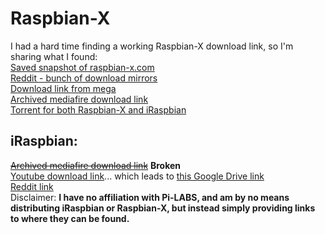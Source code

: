 # Raspbian-X
I had a hard time finding a working Raspbian-X download link, so I'm sharing what I found:  
[Saved snapshot of raspbian-x.com](https://web.archive.org/web/20200517220148/https://raspbian-x.com/)  
[Reddit - bunch of download mirrors](https://www.reddit.com/r/SBCGaming/comments/gjd2wf/raspbian_x_nighthawk_edition_released_pi_lab/fqk8k8u/)  
[Download link from mega](https://mega.nz/file/2Ql3QAxB#Wo3kutlE2DJ01J_gVJ9-6z4j7eqxpe_kF7b-xu8E2v4)  
[Archived mediafire download link](https://web.archive.org/web/20200517220148/http://www.mediafire.com/file/0pntc140ww4iyxa/RaspbianX_Nighthawk.xz/file)  
[Torrent for both Raspbian-X and iRaspbian](https://archive.org/details/raspbianx)

## iRaspbian:  
~~[Archived mediafire download link](https://web.archive.org/web/20200517220148/http://www.mediafire.com/file/qx4ot5h29sbsayc/iRASPBIAN.xz/file)~~ **Broken**  
[Youtube download link](https://www.youtube.com/watch?v=bEjyuj_fLPw&feature=youtu.be)... which leads to [this Google Drive link](https://drive.google.com/file/d/1cVtLPh1tFfuVIE4WtZjuK2pxAtsO7pD9/view)  
[Reddit link](https://www.reddit.com/r/SBCGaming/comments/glhd1p/welcome_to_iraspbian_for_pi4_another_abomination/)  
Disclaimer: **I have no affiliation with Pi-LABS, and am by no means distributing iRaspbian or Raspbian-X, but instead simply providing links to where they can be found.**  
